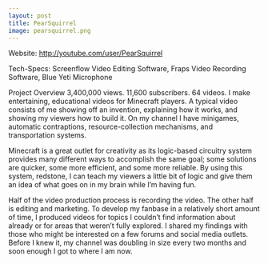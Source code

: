 ```yaml
---
layout: post
title: PearSquirrel
image: pearsquirrel.png
---
```

Website: http://youtube.com/user/PearSquirrel

Tech-Specs: Screenflow Video Editing Software, Fraps Video Recording Software, Blue Yeti Microphone

Project Overview
3,400,000 views.
11,600 subscribers.
64 videos.
I make entertaining, educational videos for Minecraft players.  A typical video consists of me showing off an invention, explaining how it works, and showing my viewers how to build it.  On my channel I have minigames, automatic contraptions, resource-collection mechanisms, and transportation systems.

Minecraft is a great outlet for creativity as its logic-based circuitry system provides many different ways to accomplish the same goal; some solutions are quicker, some more efficient, and some more reliable.  By using this system, redstone, I can teach my viewers a little bit of logic and give them an idea of what goes on in my brain while I’m having fun.

Half of the video production process is recording the video. The other half is editing and marketing.  To develop my fanbase in a relatively short amount of time, I produced videos for topics I couldn’t find information about already or for areas that weren’t fully explored. I shared my findings with those who might be interested on a few forums and social media outlets.  Before I knew it, my channel was doubling in size every two months and soon enough I got to where I am now.
